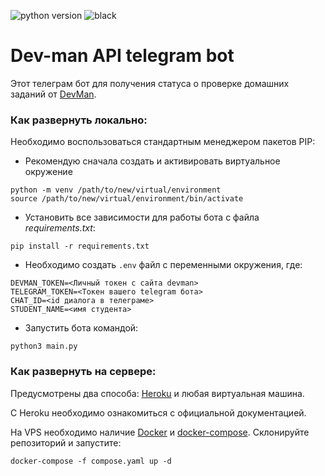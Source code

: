 ![python version](https://img.shields.io/pypi/pyversions/nengo.svg)
![black](https://img.shields.io/badge/code%20style-black-000000.svg)

# Dev-man API telegram bot

Этот телеграм бот для получения статуса о проверке домашних заданий от [DevMan](https://dvmn.org/).

### Как развернуть локально:

Необходимо воспользоваться стандартным менеджером пакетов PIP:

* Рекомендую сначала создать и активировать виртуальное окружение

```
python -m venv /path/to/new/virtual/environment
source /path/to/new/virtual/environment/bin/activate
```

* Установить все зависимости для работы бота с файла *requirements.txt*:

```
pip install -r requirements.txt
```

* Необходимо создать `.env` файл с переменными окружения, где:

```
DEVMAN_TOKEN=<Личный токен с сайта devman>
TELEGRAM_TOKEN=<Токен вашего telegram бота>
CHAT_ID=<id диалога в телеграме>
STUDENT_NAME=<имя студента>
```

* Запустить бота командой:

```
python3 main.py
```

### Как развернуть на сервере:

Предусмотрены два способа: [Heroku](https://devcenter.heroku.com/) и любая виртуальная машина.

С Heroku необходимо ознакомиться с официальной документацией.

На VPS необходимо наличие [Docker](https://www.docker.com/) и [docker-compose](https://docs.docker.com/compose/).
Склонируйте репозиторий и запустите:

```
docker-compose -f compose.yaml up -d
```
